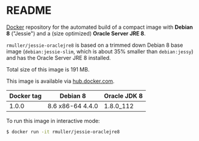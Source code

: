 README
======

[Docker](https://www.docker.com/what-docker) repository for the automated build of a compact image 
with **Debian 8** ("Jessie") and a (size optimized) **Oracle Server JRE 8**.

`rmuller/jessie-oraclejre8` is based on a trimmed down Debian 8 base image (`debian:jessie-slim`,
which is about 35% smaller than `debian:jessy`) and has the Oracle Server JRE 8 installed.

Total size of this image is 191 MB.

This image is available via [hub.docker.com](https://hub.docker.com/r/rmuller/jessie-oraclejre8/).

| Docker tag | Debian 8        | Oracle JDK 8 |
|------------|-----------------|--------------|
| 1.0.0      | 8.6 x86-64 4.4.0| 1.8.0_112    |

To run this image in interactive mode:

```` bash
$ docker run -it rmuller/jessie-oraclejre8
````


